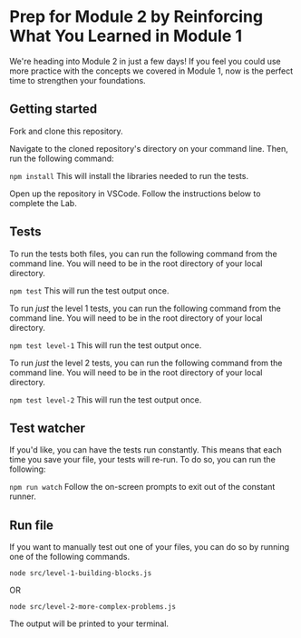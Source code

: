 # Prep for Module 2 by Reinforcing What You Learned in Module 1

We're heading into Module 2 in just a few days! If you feel you could use more practice with the concepts we covered in Module 1, now is the perfect time to strengthen your foundations.

## Getting started

Fork and clone this repository.

Navigate to the cloned repository's directory on your command line. Then, run the following command:

`npm install`
This will install the libraries needed to run the tests.

Open up the repository in VSCode. Follow the instructions below to complete the Lab.

## Tests

To run the tests both files, you can run the following command from the command line. You will need to be in the root directory of your local directory.

`npm test`
This will run the test output once.

To run _just_ the level 1 tests, you can run the following command from the command line. You will need to be in the root directory of your local directory.

`npm test level-1`
This will run the test output once.

To run _just_ the level 2 tests, you can run the following command from the command line. You will need to be in the root directory of your local directory.

`npm test level-2`
This will run the test output once.

## Test watcher

If you'd like, you can have the tests run constantly. This means that each time you save your file, your tests will re-run. To do so, you can run the following:

`npm run watch`
Follow the on-screen prompts to exit out of the constant runner.

## Run file

If you want to manually test out one of your files, you can do so by running one of the following commands.

`node src/level-1-building-blocks.js`

OR

`node src/level-2-more-complex-problems.js`

The output will be printed to your terminal.

